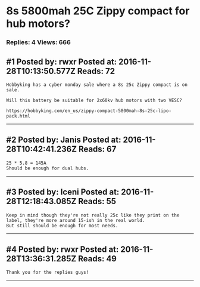 # 8s 5800mah 25C Zippy compact for hub motors?

### Replies: 4 Views: 666

## \#1 Posted by: rwxr Posted at: 2016-11-28T10:13:50.577Z Reads: 72

```
Hobbyking has a cyber monday sale where a 8s 25c Zippy compact is on sale.

Will this battery be suitable for 2x60kv hub motors with two VESC?

https://hobbyking.com/en_us/zippy-compact-5800mah-8s-25c-lipo-pack.html
```

---
## \#2 Posted by: Janis Posted at: 2016-11-28T10:42:41.236Z Reads: 67

```
25 * 5.8 = 145A
Should be enough for dual hubs.
```

---
## \#3 Posted by: Iceni Posted at: 2016-11-28T12:18:43.085Z Reads: 55

```
Keep in mind though they're not really 25c like they print on the label, they're more around 15-ish in the real world.
But still should be enough for most needs.
```

---
## \#4 Posted by: rwxr Posted at: 2016-11-28T13:36:31.285Z Reads: 49

```
Thank you for the replies guys!
```

---

